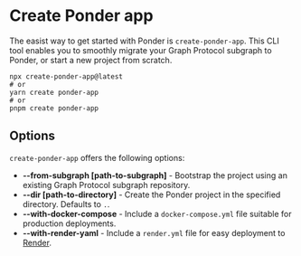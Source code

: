 # Create Ponder app

The easist way to get started with Ponder is `create-ponder-app`. This CLI tool enables you to smoothly migrate your Graph Protocol subgraph to Ponder, or start a new project from scratch.

```shell
npx create-ponder-app@latest
# or
yarn create ponder-app
# or
pnpm create ponder-app
```

## Options

`create-ponder-app` offers the following options:

- **--from-subgraph [path-to-subgraph]** - Bootstrap the project using an existing Graph Protocol subgraph repository.
- **--dir [path-to-directory]** - Create the Ponder project in the specified directory. Defaults to `.`.
- **--with-docker-compose** - Include a `docker-compose.yml` file suitable for production deployments.
- **--with-render-yaml** - Include a `render.yml` file for easy deployment to [Render](https://render.com/).
